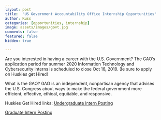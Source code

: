 ```yaml
---
layout: post
title:  "US Government Accountability Office Internship Opportunities"
author: Russ
categories: [opportunities, internship]
image: assets/images/govt.jpg
comments: false
featured: false
hidden: true

--- 
```


Are you interested in having a career with the U.S. Government? The GAO’s application period for summer 2020 Information Technology and Cybersecurity interns is scheduled to close Oct 16, 2019. Be sure to apply on Huskies get Hired!

 What is the GAO?
 GAO is an independent, nonpartisan agency that advises the U.S. Congress about ways to make the federal government more efficient, effective, ethical, equitable, and responsive.

Huskies Get Hired links:
 <a href="https://www.usajobs.gov/GetJob/PrintPreview/545821300">Undergraduate Intern Posting</a>

<a href="https://www.usajobs.gov/GetJob/PrintPreview/545822100"> Graduate Intern Posting</a>
